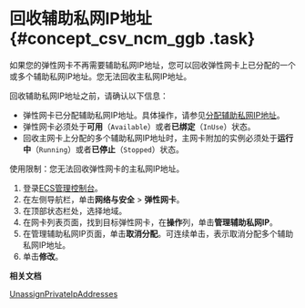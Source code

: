 # 回收辅助私网IP地址 {#concept_csv_ncm_ggb .task}

如果您的弹性网卡不再需要辅助私网IP地址，您可以回收弹性网卡上已分配的一个或多个辅助私网IP地址。您无法回收主私网IP地址。

回收辅助私网IP地址之前，请确认以下信息：

-   弹性网卡已分配辅助私网IP地址。具体操作，请参见[分配辅助私网IP地址](cn.zh-CN/网络/弹性网卡/分配辅助私网IP地址.md#)。
-   弹性网卡必须处于**可用**（`Available`）或者**已绑定**（`InUse`）状态。
-   回收主网卡上分配的多个辅助私网IP地址时，主网卡附加的实例必须处于**运行中**（`Running`）或者**已停止**（`Stopped`）状态。

使用限制：您无法回收弹性网卡的主私网IP地址。

1.  登录[ECS管理控制台](https://ecs.console.aliyun.com)。
2.  在左侧导航栏，单击**网络与安全** \> **弹性网卡**。
3.  在顶部状态栏处，选择地域。
4.  在网卡列表页面，找到目标弹性网卡，在**操作**列，单击**管理辅助私网IP**。
5.  在管理辅助私网IP页面，单击**取消分配**。可连续单击，表示取消分配多个辅助私网IP地址。
6.  单击**修改**。

**相关文档**  


[UnassignPrivateIpAddresses](../cn.zh-CN/API参考/弹性网卡/UnassignPrivateIpAddresses.md#)

